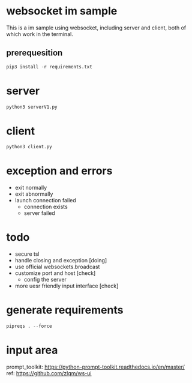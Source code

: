 # websocket im sample
This is a im sample using websocket, including server and client, both of which work in the terminal.

## prerequesition
```python
pip3 install -r requirements.txt
```

# server
```python
python3 serverV1.py
```

# client
```python
python3 client.py
```

# exception and errors
- exit normally
- exit abnormally
- launch connection failed
    - connection exists
    - server failed

# todo
- secure tsl
- handle closing and exception  \[doing\]
- use official websockets.broadcast
- customize port and host   \[check\]
    - config the server
- more uesr friendly input interface    \[check\]

# generate requirements
```python
pipreqs . --force
```

# input area
prompt_toolkit: https://python-prompt-toolkit.readthedocs.io/en/master/  
ref: https://github.com/zlqm/ws-ui